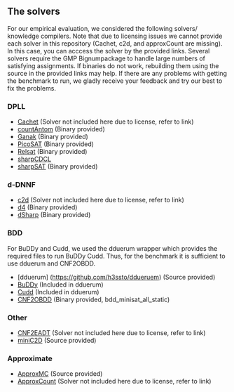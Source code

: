 ## The solvers

For our empirical evaluation, we considered the following solvers/ knowledge compilers. Note that due to licensing issues we cannot provide each solver in this repository (Cachet, c2d, and approxCount are missing). In this case, you can acccess the solver by the provided links. Several solvers require the GMP Bignumpackage to handle large numbers of satisfying assignments. If binaries do not work, rebuilding them using the source in the provided links may help. If there are any problems with getting the benchmark to run, we gladly receive your feedback and try our best to fix the problems.

### DPLL

* [Cachet](https://www.cs.rochester.edu/u/kautz/Cachet/) (Solver not included here due to license, refer to link)
* [countAntom](https://projects.informatik.uni-freiburg.de/projects/countantom) (Binary provided)
* [Ganak](https://github.com/meelgroup/ganak) (Binary provided)
* [PicoSAT](http://fmv.jku.at/picosat/) (Binary provided)
* [Relsat](https://code.google.com/archive/p/relsat/) (Binary provided)
* [sharpCDCL](http://tools.computational-logic.org/content/sharpCDCL.php)
* [sharpSAT](https://github.com/marcthurley/sharpSAT) (Binary provided)

### d-DNNF
* [c2d](http://reasoning.cs.ucla.edu/c2d/) (Solver not included here due to license, refer to link)
* [d4](http://www.cril.univ-artois.fr/kc/d4.html) (Binary provided)
* [dSharp](https://github.com/QuMuLab/dsharp) (Binary provided)

### BDD
For BuDDy and Cudd, we used the dduerum wrapper which provides the required files to run BuDDy Cudd. Thus, for the benchmark it is sufficient to use dduerum and CNF2OBDD.
* [dduerum] (https://github.com/h3ssto/ddueruem) (Source provided)
* [BuDDy](http://buddy.sourceforge.net/manual/main.html) (Included in dduerum)
* [Cudd](https://github.com/vscosta/cudd) (Included in dduerum)
* [CNF2OBDD](www.sd.is.uec.ac.jp/toda/code/cnf2obdd.html) (Binary provided, bdd_minisat_all_static)

### Other
* [CNF2EADT](http://www.cril.univ-artois.fr/kc/eadt.html) (Solver not included here due to license, refer to link)
* [miniC2D](http://reasoning.cs.ucla.edu/minic2d/) (Source provided)

### Approximate
* [ApproxMC](https://github.com/meelgroup/approxmc) (Source provided)
* [ApproxCount](https://www.cs.cornell.edu/~sabhar/) (Solver not included here due to license, refer to link)
